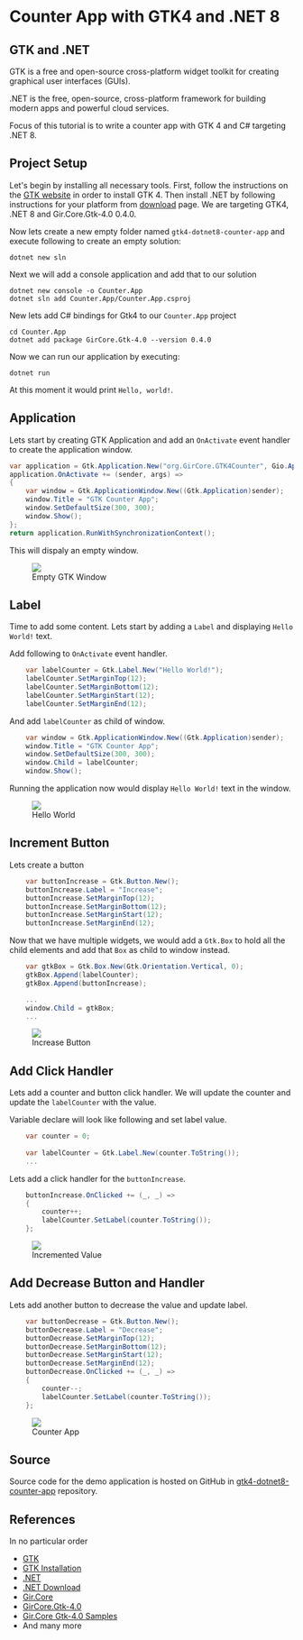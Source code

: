# Counter App with GTK4 and .NET 8
## GTK and .NET
GTK is a free and open-source cross-platform widget toolkit for creating graphical user interfaces (GUIs).

.NET is the free, open-source, cross-platform framework for building modern apps and powerful cloud services.

Focus of this tutorial is to write a counter app with GTK 4 and C# targeting .NET 8.

## Project Setup
Let's begin by installing all necessary tools. First, follow the instructions on the [GTK website](https://www.gtk.org/docs/installations/) in order to install GTK 4. Then install .NET by following instructions for your platform from [download](https://dotnet.microsoft.com/en-us/download) page. We are targeting GTK4, .NET 8 and Gir.Core.Gtk-4.0 0.4.0.

Now lets create a new empty folder named `gtk4-dotnet8-counter-app` and execute following to create an empty solution:
```shell
dotnet new sln
```

Next we will add a console application and add that to our solution
```shell
dotnet new console -o Counter.App
dotnet sln add Counter.App/Counter.App.csproj
```
New lets add C# bindings for Gtk4 to our `Counter.App` project
```shell
cd Counter.App
dotnet add package GirCore.Gtk-4.0 --version 0.4.0
```
Now we can run our application by executing:
```shell
dotnet run
```
At this moment it would print `Hello, world!`.

## Application
Lets start by creating GTK Application and add an `OnActivate` event handler to create the application window.

```csharp
var application = Gtk.Application.New("org.GirCore.GTK4Counter", Gio.ApplicationFlags.FlagsNone);
application.OnActivate += (sender, args) =>
{
    var window = Gtk.ApplicationWindow.New((Gtk.Application)sender);
    window.Title = "GTK Counter App";
    window.SetDefaultSize(300, 300);
    window.Show();
};
return application.RunWithSynchronizationContext();
```

This will dispaly an empty window.
<figure>
  <a href="images/01-blank-window.png"><img src="images/01-blank-window.png"></a>
  <figcaption>Empty GTK Window</figcaption>
</figure>

## Label
Time to add some content. Lets start by adding a `Label` and displaying `Hello World!` text.

Add following to `OnActivate` event handler.
```csharp
    var labelCounter = Gtk.Label.New("Hello World!");
    labelCounter.SetMarginTop(12);
    labelCounter.SetMarginBottom(12);
    labelCounter.SetMarginStart(12);
    labelCounter.SetMarginEnd(12);
```

And add `labelCounter` as child of window.
```csharp
    var window = Gtk.ApplicationWindow.New((Gtk.Application)sender);
    window.Title = "GTK Counter App";
    window.SetDefaultSize(300, 300);
    window.Child = labelCounter;
    window.Show();
```

Running the application now would display `Hello World!` text in the window.
<figure>
  <a href="images/02-hello-world.png"><img src="images/02-hello-world.png"></a>
  <figcaption>Hello World</figcaption>
</figure>

## Increment Button
Lets create a button
```csharp
    var buttonIncrease = Gtk.Button.New();
    buttonIncrease.Label = "Increase";
    buttonIncrease.SetMarginTop(12);
    buttonIncrease.SetMarginBottom(12);
    buttonIncrease.SetMarginStart(12);
    buttonIncrease.SetMarginEnd(12);
```
Now that we have multiple widgets, we would add a `Gtk.Box` to hold all the child elements and add that `Box` as child to window instead.
```csharp
    var gtkBox = Gtk.Box.New(Gtk.Orientation.Vertical, 0);
    gtkBox.Append(labelCounter);
    gtkBox.Append(buttonIncrease);

    ...
    window.Child = gtkBox;
    ...
```
<figure>
  <a href="images/03-increase-button.png"><img src="images/03-increase-button.png"></a>
  <figcaption>Increase Button</figcaption>
</figure>

## Add Click Handler
Lets add a counter and button click handler. We will update the counter and update the `labelCounter` with the value. 

Variable declare will look like following and set label value.
```csharp
    var counter = 0;
    
    var labelCounter = Gtk.Label.New(counter.ToString());
    ...
```

Lets add a click handler for the `buttonIncrease`.
```csharp
    buttonIncrease.OnClicked += (_, _) =>
    {
        counter++;
        labelCounter.SetLabel(counter.ToString());
    };
```
<figure>
  <a href="images/04-incremented-value.png"><img src="images/04-incremented-value.png"></a>
  <figcaption>Incremented Value</figcaption>
</figure>

## Add Decrease Button and Handler
Lets add another button to decrease the value and update label.
```csharp
    var buttonDecrease = Gtk.Button.New();
    buttonDecrease.Label = "Decrease";
    buttonDecrease.SetMarginTop(12);
    buttonDecrease.SetMarginBottom(12);
    buttonDecrease.SetMarginStart(12);
    buttonDecrease.SetMarginEnd(12);
    buttonDecrease.OnClicked += (_, _) =>
    {
        counter--;
        labelCounter.SetLabel(counter.ToString());
    };
```
<figure>
  <a href="images/05-counter-app.png"><img src="images/05-counter-app.png"></a>
  <figcaption>Counter App</figcaption>
</figure>

## Source
Source code for the demo application is hosted on GitHub in [gtk4-dotnet8-counter-app](https://github.com/kashif-code-samples/gtk4-dotnet8-counter-app) repository.

## References
In no particular order
* [GTK](https://www.gtk.org/)
* [GTK Installation](https://www.gtk.org/docs/installations/)
* [.NET](https://dotnet.microsoft.com/en-us/)
* [.NET Download](https://dotnet.microsoft.com/en-us/download)
* [Gir.Core](https://github.com/gircore/gir.core)
* [GirCore.Gtk-4.0](https://www.nuget.org/packages/GirCore.Gtk-4.0/)
* [Gir.Core Gtk-4.0 Samples](https://github.com/gircore/gir.core/tree/main/src/Samples/Gtk-4.0)
* And many more